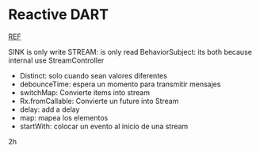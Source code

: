 # Reactive DART

[REF](https://www.youtube.com/watch?v=xBFWMYmm9ro)

SINK is only write
STREAM: is only read
BehaviorSubject: its both because internal use StreamController

- Distinct: solo cuando sean valores diferentes
- debounceTime: espera un momento para transmitir mensajes
- switchMap: Convierte items into stream
- Rx.fromCallable: Convierte un future into Stream
- delay: add a delay
- map: mapea los elementos
- startWith: colocar un evento al inicio de una stream

2h
